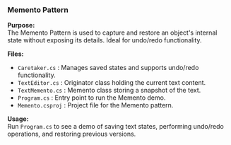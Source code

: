 ### Memento Pattern  

**Purpose:**  
The Memento Pattern is used to capture and restore an object's internal state without exposing its details. Ideal for undo/redo functionality.  

**Files:**  
- `Caretaker.cs` : Manages saved states and supports undo/redo functionality.  
- `TextEditor.cs` : Originator class holding the current text content.  
- `TextMemento.cs` : Memento class storing a snapshot of the text.  
- `Program.cs` : Entry point to run the Memento demo.  
- `Memento.csproj` : Project file for the Memento pattern.  

**Usage:**  
Run `Program.cs` to see a demo of saving text states, performing undo/redo operations, and restoring previous versions.  

